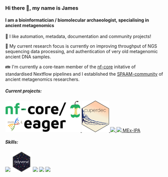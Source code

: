 ### Hi there 👋, my name is James
#### I am a bioinformatician / biomolecular archaeologist, specialising in ancient metagenomics

🤖 I like automation, metadata, documentation and community projects! 

🧬 My current research focus is currently on improving throughput of NGS sequencing data processing, and authentication of very old metagenomic ancient DNA samples.

👪 I'm currently a core-team member of the [nf-core](https://nf-co.re) initative of standardised Nextflow pipelines and I established the [SPAAM-community](https://spaam-community.github.io) of ancient metagenomics researchers.

##### Current projects:

<p display: inline vertical-align: middle;>
<a href="https://github.com/nf-core/eager"><img src="https://github.com/nf-core/eager/blob/master/docs/images/nf-core_eager_logo_outline_drop.png" height=100> 
<a href="https://github.com/jfy133/cuperdec"><img src="https://github.com/jfy133/cuperdec/blob/master/man/figures/cuperdec_logo.png" height=100> 
<a href="https://github.com/SPAAM-community/AncientMetagenomeDir"><img src="https://github.com/SPAAM-community/AncientMetagenomeDir/raw/master/assets/images/spaam-AncientMetagenomeDir_socialmedia.png" height=100> 
<a href="https://barebonesbash.github.io/"><img src="https://github.com/BareBonesBash/barebonesbash.github.io/raw/master/_images/BareBonesBash_Icon.png" height=100>
  <a href="https://github.com/jfy133/MEx-IPA">MEx-IPA</a> 
</p>
 
##### Skills:

<p display: inline>
  <img src="https://www.r-project.org/logo/Rlogo.svg" height=64> 
  <img src="https://github.com/tidyverse/tidyverse/raw/master/pkgdown/favicon/apple-touch-icon-120x120.png" height=64> 
  <img src="https://github.com/nextflow-io/trademark/raw/master/nextflow2014_no-bg.png" height=64> 
  <img src="https://github.com/odb/official-bash-logo/raw/master/assets/Logos/Identity/PNG/BASH_logo-transparent-bg-color.png" height=64 > 
  <img src="https://git-scm.com/images/logos/1color-orange-lightbg@2x.png" height=64> 
</p>




